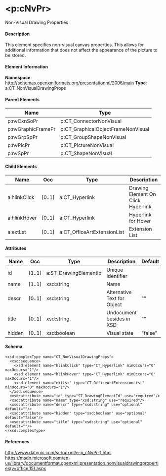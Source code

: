 # &lt;p:cNvPr&gt;

Non-Visual Drawing Properties

#### Description

This element specifies non-visual canvas properties. This allows for additional information that does not affect the appearance of the picture to be stored.

#### Element Information

**Namespace**: http://schemas.openxmlformats.org/presentationml/2006/main
**Type**: a:CT_NonVisualDrawingProps

#### Parent Elements

Name               | Type
------------------ | ----------------------------------
p:nvCxnSoPr        | p:CT_ConnectorNonVisual
p:nvGraphicFramePr | p:CT_GraphicalObjectFrameNonVisual
p:nvGrpSpPr        | p:CT_GroupShapeNonVisual
p:nvPicPr          | p:CT_PictureNonVisual
p:nvSpPr           | p:CT_ShapeNonVisual

#### Child Elements

Name         | Occ    | Type                        | Description
------------ | ------ | --------------------------- | ----------------------------
a:hlinkClick | [0..1] | a:CT_Hyperlink              | Drawing Element On Click Hyperlink
a:hlinkHover | [0..1] | a:CT_Hyperlink              | Hyperlink for Hover
a:extLst     | [0..1] | a:CT_OfficeArtExtensionList | Extension List

#### Attributes

Name   | Occ    | Type                  | Description                 | Default
------ | ------ | --------------------- | --------------------------- | -------
id     | [1..1] | a:ST_DrawingElementId | Unique Identifier           |
name   | [1..1] | xsd:string            | Name                        |
descr  | [0..1] | xsd:string            | Alternative Text for Object | ""
title  | [0..1] | xsd:string            | Undocument besides in XSD   | ""
hidden | [0..1] | xsd:boolean           | Visual state                | "false"

#### Schema

```
<xsd:complexType name="CT_NonVisualDrawingProps">
  <xsd:sequence>
    <xsd:element name="hlinkClick" type="CT_Hyperlink" minOccurs="0" maxOccurs="1"/>
    <xsd:element name="hlinkHover" type="CT_Hyperlink" minOccurs="0" maxOccurs="1"/>
    <xsd:element name="extLst" type="CT_OfficeArtExtensionList" minOccurs="0" maxOccurs="1"/>
  </xsd:sequence>
  <xsd:attribute name="id" type="ST_DrawingElementId" use="required"/>
  <xsd:attribute name="name" type="xsd:string" use="required"/>
  <xsd:attribute name="descr" type="xsd:string" use="optional" default=""/>
  <xsd:attribute name="hidden" type="xsd:boolean" use="optional" default="false"/>
  <xsd:attribute name="title" type="xsd:string" use="optional" default=""/>
</xsd:complexType>
```

#### References

http://www.datypic.com/sc/ooxml/e-p_cNvPr-1.html
https://msdn.microsoft.com/en-us/library/documentformat.openxml.presentation.nonvisualdrawingproperties(v=office.15).aspx
